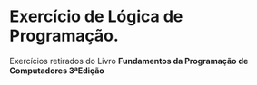# Exercício de Lógica de Programação.

Exercícios  retirados do Livro **Fundamentos da Programação de Computadores 3ªEdição**
